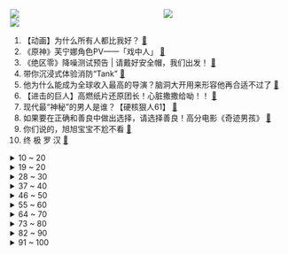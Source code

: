 <div >
	<a style="float:left;width:55%;" href = "https://github.com/anuraghazra/github-readme-stats">
	 <img src = "https://github-readme-stats.vercel.app/api?username=iuuuuuaena&theme=buefy&show_icons=true"/>
	</a>
	<a  style="float:right;width:45%" href = "https://github.com/anuraghazra/github-readme-stats">
	 <img  src="https://github-readme-stats.vercel.app/api/top-langs/?username=anuraghazra&layout=compact"/>
	</a>
	</div>

[![](https://img.shields.io/badge/jxd-@jxdgogogo.xyz-yellowgreen.svg)](https://www.jxdgogogo.xyz)<br>
1. 【动画】为什么所有人都比我好？ [:link:](//www.bilibili.com/video/BV1Gy4y1c71y) <br>
2. 《原神》芙宁娜角色PV——「戏中人」 [:link:](//www.bilibili.com/video/BV1oa4y1X7Zt) <br>
3. 《绝区零》降噪测试预告 | 请戴好安全帽，我们出发！ [:link:](//www.bilibili.com/video/BV1WC4y1H75n) <br>
4. 带你沉浸式体验消防“Tank” [:link:](//www.bilibili.com/video/BV1Dw411s7tn) <br>
5. 他为什么能成为全球收入最高的导演？脑洞大开用来形容他再合适不过了 [:link:](//www.bilibili.com/video/BV1Gu4y177mD) <br>
6. 【进击的巨人】高燃纸片还原团长！心脏撒撒给呦！！ [:link:](//www.bilibili.com/video/BV1ra4y1D7vA) <br>
7. 现代最“神秘”的男人是谁？【硬核狠人61】 [:link:](//www.bilibili.com/video/BV1ey4y1c7NL) <br>
8. 如果要在正确和善良中做出选择，请选择善良！高分电影《奇迹男孩》 [:link:](//www.bilibili.com/video/BV1SC4y1E7mE) <br>
9. 你们说的，旭旭宝宝不尬不看 [:link:](//www.bilibili.com/video/BV1Nz4y1K7bX) <br>
10. 终 极 罗 汉 [:link:](//www.bilibili.com/video/BV1pM411Q74E) <br>
<details>
<summary>10 ~ 20</summary>

11. 朋友说他想去二次元 [:link:](//www.bilibili.com/video/BV1ra4y1X7zE) <br>
12. 探秘全球最小国家！100元能买什么？物价有多贵？ [:link:](//www.bilibili.com/video/BV1ea4y1D74k) <br>
13. 官方设计的时候也没想到居然有人真能做到！ [:link:](//www.bilibili.com/video/BV1aa4y1D7La) <br>
14. 我在美国竟然被打屁股了！？屁股好疼！ [:link:](//www.bilibili.com/video/BV1f94y157kc) <br>
15. 黑胡子Captain：You 凉席 is my 安妮女王复仇号 [:link:](//www.bilibili.com/video/BV1h84y1Q7Ws) <br>
16. 如果施主听不懂圆月杆法…… [:link:](//www.bilibili.com/video/BV1Z84y1D7ub) <br>
17. 带着记忆再活一次，如何逆天改命？B站上线的这部《重启人生》我直接吹爆！ [:link:](//www.bilibili.com/video/BV1vH4y1z7ia) <br>
18. 作者发烧55度做出来的免费游戏 [:link:](//www.bilibili.com/video/BV1jN411G7a5) <br>
19. 过预产期还不生娃，结果生个金色传说 [:link:](//www.bilibili.com/video/BV1pu4y187es) <br>
</details>
<details>
<summary>19 ~ 20</summary>

20. 坤 拳 —— 未 逢 敌 手 [:link:](//www.bilibili.com/video/BV1fN411374H) <br>
21. 同学，欢乐谷吓鬼 [:link:](//www.bilibili.com/video/BV1RG411X7b4) <br>
22. 火柴人VS动画师 第七集 盒子（The box） [:link:](//www.bilibili.com/video/BV14e411X7HM) <br>
23. 【1酱赛评八强篇一】卧槽啊啊我疯了!全华班BLG淘汰韩国LCK一号种子GENG！LPL保底决赛！最帅的一集！ [:link:](//www.bilibili.com/video/BV1pg4y1R7mQ) <br>
24. 苏醒的龙皇神话【水无月菌】 [:link:](//www.bilibili.com/video/BV1xe411X746) <br>
25. 剧情解读【进击的巨人最终季】后篇--不负十年--完结撒花 [:link:](//www.bilibili.com/video/BV1bw411s79q) <br>
26. 被囚禁的世界！当你开局只有「一格空间」!!？ [:link:](//www.bilibili.com/video/BV13j411Y7Qv) <br>
27. 李小龙遗作《龙战士》，华人小伙在美国被欺辱，几年后在美国名震天下 [:link:](//www.bilibili.com/video/BV1ow411T7Em) <br>
28. 帮不了你考全市第一，but 前三没问题 [:link:](//www.bilibili.com/video/BV1NG411y7xC) <br>
</details>
<details>
<summary>28 ~ 30</summary>

29. 今天去我哥家做客，感觉被上了一课。 [:link:](//www.bilibili.com/video/BV1Ra4y1X7HP) <br>
30. 最后一题你就做吧，一做一个不吱声！ [:link:](//www.bilibili.com/video/BV1U94y157F6) <br>
31. 来了！更新了！ [:link:](//www.bilibili.com/video/BV1784y1Q7Zq) <br>
32. 提高舍友素质，任重而又道远 [:link:](//www.bilibili.com/video/BV1Xu4y177yo) <br>
33. 以身为饵，邀天下人入局 [:link:](//www.bilibili.com/video/BV1zN41137H4) <br>
34. 商标被抢注？影视飓风认识多少个UP主？700万粉丝Q&A！ [:link:](//www.bilibili.com/video/BV1Uu4y1h7bd) <br>
35. 打呼噜不是病，打起来真要命 [:link:](//www.bilibili.com/video/BV1aH4y1z7dr) <br>
36. 这是我玩过最抽象的宝可梦了⑤ [:link:](//www.bilibili.com/video/BV1KC4y1J7YF) <br>
37. 花42块钱和6个美女恋爱，男大学生玩着玩着就哭了（内含郑梓妍专访）【的确有品】 [:link:](//www.bilibili.com/video/BV1jy4y1c7eT) <br>
</details>
<details>
<summary>37 ~ 40</summary>

38. 【白嫖失败】3分钟带你感受中国超级大枪的压迫感！ [:link:](//www.bilibili.com/video/BV15C4y1H7LK) <br>
39. 为什么人们觉得现在的动画不好看了？【瓶说动漫】 [:link:](//www.bilibili.com/video/BV17e411X7Ym) <br>
40. 真正的幸福从来是不需要钱的。比起金子，还是简单的三个字更能让我妈开心。 [:link:](//www.bilibili.com/video/BV11z4y1A7K1) <br>
41. 在家做个反重力感的悬浮边几，cup差点儿烧了～ [:link:](//www.bilibili.com/video/BV1NQ4y1p7DL) <br>
42. 唱《奢香夫人》，做气质学生 [:link:](//www.bilibili.com/video/BV1TG41197SK) <br>
43. 坐！杀！博！徒！［赌狗快摇］ [:link:](//www.bilibili.com/video/BV19G411X7wn) <br>
44. "呐呐 跟我走吧" [:link:](//www.bilibili.com/video/BV11H4y1z7JQ) <br>
45. 进入500年前的水下王爷墓！规模庞大，可惜被盗墓贼盗了。 [:link:](//www.bilibili.com/video/BV1Qa4y1X7P1) <br>
46. 给南方室友一点小小的北方夜宵震撼... [:link:](//www.bilibili.com/video/BV1vg4y1R7v4) <br>
</details>
<details>
<summary>46 ~ 50</summary>

47. 花甲老人30年搬运了200万块石头，先后累死20头牛，只为给乡亲们建一座避风港 [:link:](//www.bilibili.com/video/BV1E84y197uZ) <br>
48. 单身狗过年回家都跟表哥学 [:link:](//www.bilibili.com/video/BV11w411s7Mn) <br>
49. 人类灭绝了，魔鬼当主角了，这反骨游戏竟暗藏黑暗真相！ [:link:](//www.bilibili.com/video/BV13e411X7js) <br>
50. 倒霉的安装师傅，上次被投诉315，这次又被电。 [:link:](//www.bilibili.com/video/BV1xu4y1a7tz) <br>
51. 吃完128元的红烧牛肉泡面，我们终于看到了泰山的朝阳... [:link:](//www.bilibili.com/video/BV1ke411Q7SH) <br>
52. 灵笼第二季来了！全面揭晓底层世界观【灵笼2·前瞻】深度解析 [:link:](//www.bilibili.com/video/BV1Eu4y1h7BP) <br>
53. 胖哥回归（四-归来篇） [:link:](//www.bilibili.com/video/BV13w411s799) <br>
54. 爆改绵羊料理！结果实在是绷不住了！！ [:link:](//www.bilibili.com/video/BV15w411M7cb) <br>
55. 我在璃月港结婚啦！ [:link:](//www.bilibili.com/video/BV1P84y197ek) <br>
</details>
<details>
<summary>55 ~ 60</summary>

56. 【中字】韩国主播看BLG vs GEN 第五局，被tabe的乱拳搞破防 [:link:](//www.bilibili.com/video/BV1xw411M75h) <br>
57. 盗版我的世界：3D真人史蒂夫，真实物理拉满！ [:link:](//www.bilibili.com/video/BV1Pw411M7A7) <br>
58. 陕西历史博物馆里很多文物都是挖地铁挖出来的，坐西安地铁享古墓穿越，哈哈哈哈 [:link:](//www.bilibili.com/video/BV1bN41137ox) <br>
59. 深度|| 豪族是怎样被"汉武宏图"制造出来的？扩招后无处就业的儒生们是怎样将汉末裹挟进"复古洪流"的？ [:link:](//www.bilibili.com/video/BV1Z84y1D7ZA) <br>
60. “不是柏林之声买不起，而是水桶更有性价比！” [:link:](//www.bilibili.com/video/BV12g4y1R7n7) <br>
61. 一个前任的人生体验 [:link:](//www.bilibili.com/video/BV1Kw411B7bu) <br>
62. 【鬼谷闲谈】纤毛虫：满级单细胞生物是怎样的存在 [:link:](//www.bilibili.com/video/BV1Aw411M7ee) <br>
63. 《崩坏：星穹铁道》走近星穹——「桂乃芬：锣鼓一响，好戏开场！」 [:link:](//www.bilibili.com/video/BV1oN411u7iT) <br>
64. 【愧疚语柔】男人为龙国镇守边疆四余年，归来时却发现妻子和女儿被抢走了 [:link:](//www.bilibili.com/video/BV1gw411s7sN) <br>
</details>
<details>
<summary>64 ~ 70</summary>

65. 来唱《stay with me》 [:link:](//www.bilibili.com/video/BV1V84y197y4) <br>
66. 【省钱侠不忘初心！！！】 [:link:](//www.bilibili.com/video/BV1TM411Q7jj) <br>
67. 一口气看完《蛊真人》1-48大合集，五小时尊享版，未完待续..... [:link:](//www.bilibili.com/video/BV1CG411X7ZN) <br>
68. 至亲的离世不是一场暴雨而是一生的潮湿 [:link:](//www.bilibili.com/video/BV1by4y1c7sb) <br>
69. 【时代少年团】系列纪录片《光辉岁月》——“此去”（下篇） [:link:](//www.bilibili.com/video/BV1ba4y1D7mn) <br>
70. 中华武术 博大精深 [:link:](//www.bilibili.com/video/BV1sw411M7rQ) <br>
71. 特大暴雪来了！罕见暴风雪正靠近我国，寒潮即将席卷闽粤以北 [:link:](//www.bilibili.com/video/BV1Ty4y1w7Tg) <br>
72. 建议姐妹们都试试这个超有效的"99%刷错题"方法！！ [:link:](//www.bilibili.com/video/BV1Qj411a731) <br>
73. “当 代 热 门 软 件 现 状” [:link:](//www.bilibili.com/video/BV1g84y197Mh) <br>
</details>
<details>
<summary>73 ~ 80</summary>

74. 疯狂爆氪能否在咸鱼之王里硬刚土豪#2？ [:link:](//www.bilibili.com/video/BV1Nc411o7Xw) <br>
75. 宇树发布丨Unitree B2 突破极限 超进化！ [:link:](//www.bilibili.com/video/BV1Hw411B7qu) <br>
76. 《原神玩家看前瞻现状》 [:link:](//www.bilibili.com/video/BV1uu4y177ja) <br>
77. 为什么不BAN皇子？专业教练视角带你看懂五局BP！复盘BLG击败GEN挺进四强！【解读S13】 [:link:](//www.bilibili.com/video/BV1gu4y1a7zi) <br>
78. 任天堂："游戏的快乐就是这么简单😄" [:link:](//www.bilibili.com/video/BV1Mw411B7Xt) <br>
79. 【川话翻唱】四川婆娘摆烂抽象曲（粛聖! ロリ神レクイエム☆） [:link:](//www.bilibili.com/video/BV1Qu4y1j7mj) <br>
80. 鸽鸽带你提前水神抽卡 [:link:](//www.bilibili.com/video/BV1Hu4y1a7mZ) <br>
81. "在这座孤岛上，他们开了家地狱汉堡店！" [:link:](//www.bilibili.com/video/BV18z4y1N7yR) <br>
82. 小朋友：游戏做得很好，下次不要做了 [:link:](//www.bilibili.com/video/BV1pQ4y1n7Rs) <br>
</details>
<details>
<summary>82 ~ 90</summary>

83. 【刘宇宁X关大洲】一开口就是中国人心中的江湖！磁性烟嗓蕴含锋芒剑意，诸君且听《龙吟》！ [:link:](//www.bilibili.com/video/BV1t94y1G7A1) <br>
84. 母亲的这句话，让他从“叛逆少年”变成了“大人” [:link:](//www.bilibili.com/video/BV1sz4y1N7aP) <br>
85. 【STN快报Lite】金刚or咕噜！你选择阳光的滚，还是阴暗的爬？ [:link:](//www.bilibili.com/video/BV1qa4y1D772) <br>
86. 小朋友：教练你怎么来啦100昏。            教练：我欠 [:link:](//www.bilibili.com/video/BV1fu4y1h7Hm) <br>
87. 【2023全球总决赛】11月4日 淘汰赛 JDG vs KT [:link:](//www.bilibili.com/video/BV1dc411d7dQ) <br>
88. 【华为Mate 60系列】《人间小事》 [:link:](//www.bilibili.com/video/BV1N94y1L7Hf) <br>
89. 大傻春，你要干什么！ [:link:](//www.bilibili.com/video/BV1aN411G74o) <br>
90. 因为老妈舍不得吃好的 所以我就天天做饭 [:link:](//www.bilibili.com/video/BV1ue411R7aT) <br>
91. 12年了，甄嬛传竟然还有“售后”！！？ [:link:](//www.bilibili.com/video/BV1cN411G7dF) <br>
</details>
<details>
<summary>91 ~ 100</summary>

92. 为什么说《阿房宫赋》是大唐的死刑宣判书？ [:link:](//www.bilibili.com/video/BV15u4y1a7yA) <br>
93. 放学随手捡的笔记，竟封印了200多岁的美少女?!!（1-9） [:link:](//www.bilibili.com/video/BV1Sy4y1w7qj) <br>
94. 打入大厂内部，揭秘王者晚会的台前幕后 [:link:](//www.bilibili.com/video/BV1WG411X72A) <br>
95. 开箱美国进口M24狙击枪抛壳模型（MDT JAE700） [:link:](//www.bilibili.com/video/BV1ha4y1D7wz) <br>
96. 重画CAD经典表情图-滑稽喝水 [:link:](//www.bilibili.com/video/BV1ie4119798) <br>
97. 全世界最强的网站，但是你根本不会用？ [:link:](//www.bilibili.com/video/BV1uQ4y1n7pi) <br>
98. 花4小时来欢乐谷罚站5小时 [:link:](//www.bilibili.com/video/BV1Wu4y177FZ) <br>
99. 准备做一个高校巡剪系列～欢迎大家评论区投稿留言! [:link:](//www.bilibili.com/video/BV1Kw411B78R) <br>
100. 《剑 齿 虎》 [:link:](//www.bilibili.com/video/BV1yz4y1A7a5) <br>
</details>
